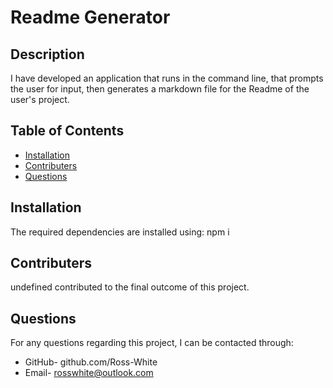 # Readme Generator

  ## Description
  I have developed an application that runs in the command line, that prompts the user for input, then generates a markdown file for the Readme of the user's project.

  ## Table of Contents
  * [Installation](#installation)
  * [Contributers](#contributers)
  * [Questions](#questions)

  ## Installation
  The required dependencies are installed using: npm i

  ## Contributers
  undefined contributed to the final outcome of this project.

  ## Questions
  For any questions regarding this project, I can be contacted through:
  * GitHub- github.com/Ross-White
  * Email- <rosswhite@outlook.com>
